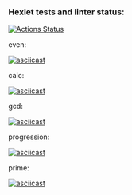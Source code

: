 ### Hexlet tests and linter status:

[![Actions Status](https://github.com/21aLeX/frontend-project-44/workflows/hexlet-check/badge.svg)](https://github.com/21aLeX/frontend-project-44/actions)

even:

[![asciicast](https://asciinema.org/a/533085.svg)](https://asciinema.org/a/533085)

calc:

[![asciicast](https://asciinema.org/a/533647.svg)](https://asciinema.org/a/533647)

gcd:

[![asciicast](https://asciinema.org/a/533662.svg)](https://asciinema.org/a/533662)

progression:

[![asciicast](https://asciinema.org/a/533743.svg)](https://asciinema.org/a/533743)

prime:

[![asciicast](https://asciinema.org/a/533757.svg)](https://asciinema.org/a/533757)
